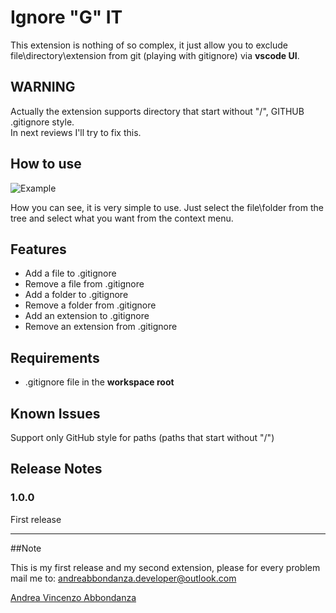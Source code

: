 # Ignore "G" IT

This extension is nothing of so complex, it just allow you to exclude file\directory\extension from git (playing with gitignore) via __vscode UI__.

## WARNING

Actually the extension supports directory that start without "/", GITHUB .gitignore style.  
In next reviews I'll try to fix this.

## How to use

![Example](http://andrewdev.eu/wp-content/uploads/2017/01/Cattura.png)

How you can see, it is very simple to use.  Just select the file\folder from the tree and select what you want from the context menu.

## Features

- Add a file to .gitignore
- Remove a file from .gitignore
- Add a folder to .gitignore
- Remove a folder from .gitignore
- Add an extension to .gitignore
- Remove an extension from .gitignore

## Requirements

- .gitignore file in the __workspace root__

## Known Issues

Support only GitHub style for paths (paths that start without "/")

## Release Notes


### 1.0.0

First release

-----------------------------------------------------------------------------------------------------------

##Note

This is my first release and my second extension, please for every problem mail me to: andreabbondanza.developer@outlook.com

[Andrea Vincenzo Abbondanza](http://www.andrewdev.eu)